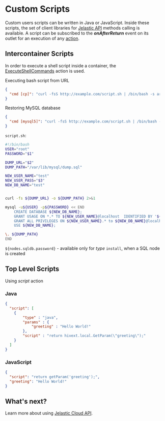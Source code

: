 # Custom Scripts

Custom users scripts can be written in Java or JavaScript. Inside these scripts, the set of client libraries for <a href="https://docs.jelastic.com/api/" target="_blank">Jelastic API</a> methods calling is available. 
A script can be subscribed to the <b>*onAfterReturn*</b> event on its outlet for an execution of any <a href="http://docs.cloudscripting.com/reference/actions/" target="_blank">action</a>.          


## Intercontainer Scripts
In order to execute a shell script inside a container, the <a href="http://docs.cloudscripting.com/reference/actions/#cmd" target="_blank">ExecuteShellCommands</a> action is used.                

Executing bash script from URL
``` json
{
  "cmd [cp]": "curl -fsS http://example.com/script.sh | /bin/bash -s arg1 arg2"
}
```

Restoring MySQL database

``` json
{
  "cmd [mysql5]": "curl -fsS http://example.com/script.sh | /bin/bash -s '${nodes.sqldb.password}' 'http://example.com/dump.sql' '${user.appPassword}'"
}
```

`script.sh`:

```bash
#!/bin/bash
USER="root"
PASSWORD="$1"

DUMP_URL="$2"
DUMP_PATH="/var/lib/mysql/dump.sql"

NEW_USER_NAME="test"
NEW_USER_PASS="$3"
NEW_DB_NAME="test"


curl -fs ${DUMP_URL} -o ${DUMP_PATH} 2>&1

mysql -u${USER} -p${PASSWORD} << END 
    CREATE DATABASE ${NEW_DB_NAME};
    GRANT USAGE ON *.* TO ${NEW_USER_NAME}@localhost  IDENTIFIED BY '${NEW_USER_PASS}';
    GRANT ALL PRIVILEGES ON ${NEW_USER_NAME}.* to ${NEW_DB_NAME}@localhost;
    USE ${NEW_DB_NAME};

\. ${DUMP_PATH}
END
```

`${nodes.sqldb.password}` - available only for *type* `install`, when a SQL node is created               

## Top Level Scripts  

Using *script* action

### Java

``` json
{
  "script": [
    {
        "type" : "java",        
        "params" : {
            "greeting" : "Hello World!"
        },
        "script" : "return hivext.local.GetParam(\"greeting\");"
    }
  ]
}
```

<!--
**Example #1 Generate random password**
-->

### JavaScript

``` json
{
  "script": "return getParam('greeting');",
  "greeting": "Hello World!"
}
```

## What's next?

Learn more about using <a href="http://docs.jelastic.com/api/" target="_blank">Jelastic Cloud API</a>.                                      

